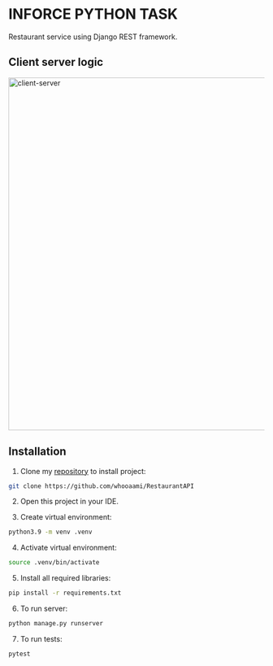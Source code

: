 # INFORCE PYTHON TASK

Restaurant service using Django REST framework.

## Client server logic

<img width="694" alt="client-server" src="https://user-images.githubusercontent.com/86779145/233807174-c14ab08f-e158-4d87-995d-ba2378052e51.png">

## Installation

1) Clone my [repository](https://github.com/whooaami/RestaurantAPI) to install project:

```bash
git clone https://github.com/whooaami/RestaurantAPI
```

2) Open this project in your IDE.

3) Create virtual environment:
```bash
python3.9 -m venv .venv
```

4) Activate virtual environment:
```bash
source .venv/bin/activate
```

5) Install all required libraries:
```bash
pip install -r requirements.txt
```

6) To run server:
```bash
python manage.py runserver
```

7) To run tests:
```bash
pytest
```
